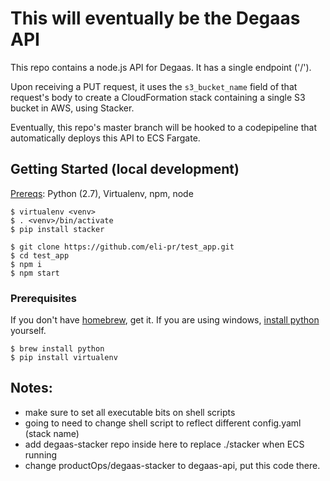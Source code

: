 # This will eventually be the Degaas API

This repo contains a node.js API for Degaas. It has a single endpoint ('/').

Upon receiving a PUT request, it uses the `s3_bucket_name` field of that
request's body to create a CloudFormation stack containing a single S3 bucket
in AWS, using Stacker.

Eventually, this repo's master branch will be hooked to a codepipeline that automatically
deploys this API to ECS Fargate.

## Getting Started (local development)

[Prereqs](#prerequisites): Python (2.7), Virtualenv, npm, node

```
$ virtualenv <venv>
$ . <venv>/bin/activate
$ pip install stacker

$ git clone https://github.com/eli-pr/test_app.git
$ cd test_app
$ npm i
$ npm start
```

### Prerequisites

If you don't have [homebrew](https://brew.sh/), get it. If you are using windows, [install python](https://www.python.org/downloads/) yourself.

```
$ brew install python
$ pip install virtualenv
```

## Notes:

- make sure to set all executable bits on shell scripts
- going to need to change shell script to reflect different config.yaml (stack name)
- add degaas-stacker repo inside here to replace ./stacker when ECS running
- change productOps/degaas-stacker to degaas-api, put this code there.
